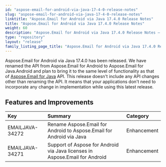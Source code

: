 ```yaml
---
id: "aspose-email-for-android-via-java-17-4-0-release-notes"
slug: "aspose-email-for-android-via-java-17-4-0-release-notes"
linktitle: "Aspose.Email for Android via Java 17.4.0 Release Notes"
title: "Aspose.Email for Android via Java 17.4.0 Release Notes"
weight: 60
description: "Aspose.Email for Android via Java 17.4.0 Release Notes – the latest updates and fixes."
type: "repository"
layout: "release"
family_listing_page_title: "Aspose.Email for Android via Java 17.4.0 Release Notes"
---
```


Aspose.Email for Android via Java 17.4.0 has been released. We have renamed the API from Aspose.Email for Android to Aspose.Email for Java.Android and plan to bring it to the same level of functionality as that of [Aspose.Email for Java](https://docs.aspose.com/email/java/) API. This release doesn't include any API changes other than renaming the API. It means that your applications don't need to incorporate any change in implementation while using this latest release.
## **Features and Improvements**

|**Key**|**Summary**|**Category**|
| :- | :- | :- |
|EMAILJAVA-34272|Rename Aspose.Email for Android to Aspose.Email for Android via Java|Enhancement|
|EMAILJAVA-34271|Support of Aspose for Android via Java licenses in Aspose.Email for Android|Enhancement|

